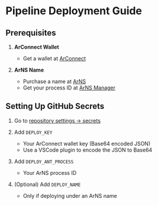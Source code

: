 # Pipeline Deployment Guide

## Prerequisites

1. **ArConnect Wallet**
   - Get a wallet at [ArConnect](https://www.arconnect.io/)

2. **ArNS Name**
   - Purchase a name at [ArNS](https://arns.app/)
   - Get your process ID at [ArNS Manager](https://arns.app/#/manage/names)

## Setting Up GitHub Secrets

1. Go to [repository settings → secrets](https://github.com/RandAOLabs/rng-ui/settings/secrets/actions)

2. Add `DEPLOY_KEY`
   - Your ArConnect wallet key (Base64 encoded JSON)
   - Use a VSCode plugin to encode the JSON to Base64

3. Add `DEPLOY_ANT_PROCESS`
   - Your ArNS process ID

4. (Optional) Add `DEPLOY_NAME`
   - Only if deploying under an ArNS name
